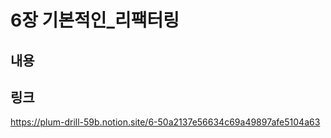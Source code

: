 # 6장 기본적인\_리팩터링

## 내용

## 링크
https://plum-drill-59b.notion.site/6-50a2137e56634c69a49897afe5104a63
